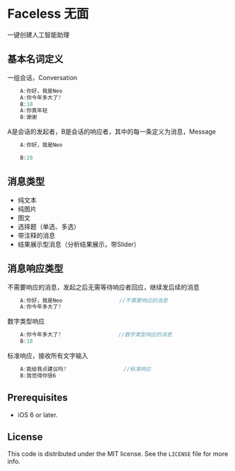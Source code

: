 # Faceless 无面

一键创建人工智能助理

## 基本名词定义
一组会话，Conversation
```objective-c
    A:你好，我是Neo
    A:你今年多大了?
    B:18
    A:你真年轻
    B:谢谢
```
A是会话的发起者，B是会话的响应者，其中的每一条定义为消息，Message
```objective-c
    A:你好，我是Neo
```
```objective-c
    B:28
```
## 消息类型
- 纯文本
- 纯图片
- 图文
- 选择题（单选、多选）
- 带注释的消息
- 结果展示型消息（分析结果展示，带Slider）

## 消息响应类型
不需要响应的消息，发起之后无需等待响应者回应，继续发后续的消息
```objective-c
    A:你好，我是Neo                  //不需要响应的消息
    A:你今年多大了?
```
数字类型响应
```objective-c                  
    A:你今年多大了?                  //数字类型响应的消息
    B:18
```
标准响应，接收所有文字输入
```objective-c                  
    A:能给我点建议吗?                  //标准响应
    B:我觉得你很6
```



## Prerequisites

- iOS 6 or later.

## License

This code is distributed under the MIT license. See the `LICENSE` file for more info.
